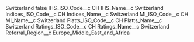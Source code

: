 <?xml version="1.0" encoding="UTF-8"?>
<CustomMetadata xmlns="http://soap.sforce.com/2006/04/metadata" xmlns:xsi="http://www.w3.org/2001/XMLSchema-instance" xmlns:xsd="http://www.w3.org/2001/XMLSchema">
    <label>Switzerland</label>
    <protected>false</protected>
    <values>
        <field>IHS_ISO_Code__c</field>
        <value xsi:type="xsd:string">CH</value>
    </values>
    <values>
        <field>IHS_Name__c</field>
        <value xsi:type="xsd:string">Switzerland</value>
    </values>
    <values>
        <field>Indices_ISO_Code__c</field>
        <value xsi:type="xsd:string">CH</value>
    </values>
    <values>
        <field>Indices_Name__c</field>
        <value xsi:type="xsd:string">Switzerland</value>
    </values>
    <values>
        <field>MI_ISO_Code__c</field>
        <value xsi:type="xsd:string">CH</value>
    </values>
    <values>
        <field>MI_Name__c</field>
        <value xsi:type="xsd:string">Switzerland</value>
    </values>
    <values>
        <field>Platts_ISO_Code__c</field>
        <value xsi:type="xsd:string">CH</value>
    </values>
    <values>
        <field>Platts_Name__c</field>
        <value xsi:type="xsd:string">Switzerland</value>
    </values>
    <values>
        <field>Ratings_ISO_Code__c</field>
        <value xsi:type="xsd:string">CH</value>
    </values>
    <values>
        <field>Ratings_Name__c</field>
        <value xsi:type="xsd:string">Switzerland</value>
    </values>
    <values>
        <field>Referral_Region__c</field>
        <value xsi:type="xsd:string">Europe_Middle_East_and_Africa</value>
    </values>
</CustomMetadata>
